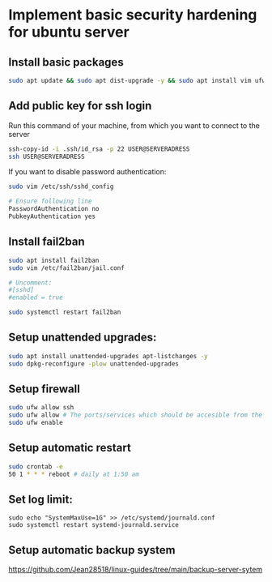 # Implement basic security hardening for ubuntu server

## Install basic packages

```bash
sudo apt update && sudo apt dist-upgrade -y && sudo apt install vim ufw ncdu -y
```

## Add public key for ssh login
Run this command of your machine, from which you want to connect to the server
```bash
ssh-copy-id -i .ssh/id_rsa -p 22 USER@SERVERADRESS
ssh USER@SERVERADRESS
```

If you want to disable password authentication:
```bash
sudo vim /etc/ssh/sshd_config

# Ensure following line
PasswordAuthentication no
PubkeyAuthentication yes
```

## Install fail2ban
```bash
sudo apt install fail2ban
sudo vim /etc/fail2ban/jail.conf

# Uncomment:
#[sshd]
#enabled = true

sudo systemctl restart fail2ban
```

## Setup unattended upgrades:
```bash
sudo apt install unattended-upgrades apt-listchanges -y
sudo dpkg-reconfigure -plow unattended-upgrades
```

## Setup firewall
```bash
sudo ufw allow ssh
sudo ufw allow # The ports/services which should be accesible from the outside
sudo ufw enable
```

## Setup automatic restart
```bash
sudo crontab -e
50 1 * * * reboot # daily at 1:50 am
```

## Set log limit:

```
sudo echo "SystemMaxUse=1G" >> /etc/systemd/journald.conf
sudo systemctl restart systemd-journald.service
```

## Setup automatic backup system
<https://github.com/Jean28518/linux-guides/tree/main/backup-server-sytem>



